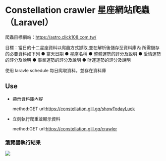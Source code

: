 # Constellation crawler 星座網站爬蟲（Laravel）

爬蟲目標網站：https://astro.click108.com.tw/

目標：當日的十二星座資料以爬蟲方式抓取,並在解析後儲存至資料庫內
所需儲存的必要資料如下列
● 當天日期
● 星座名稱
● 整體運勢的評分及說明
● 愛情運勢的評分及說明
● 事業運勢的評分及說明
● 財運運勢的評分及說明

使用 laravle schedule 每日爬取資料，並存在資料庫

## Use

-   顯示資料庫內容

    method:GET
    url:https://constellation.gill.gq/showTodayLuck

-   立刻執行爬重並顯示資料

    method:GET
    url:https://constellation.gill.gq/crawler

### 瀏覽器執行結果

![](https://i.imgur.com/48hYi10.png)
